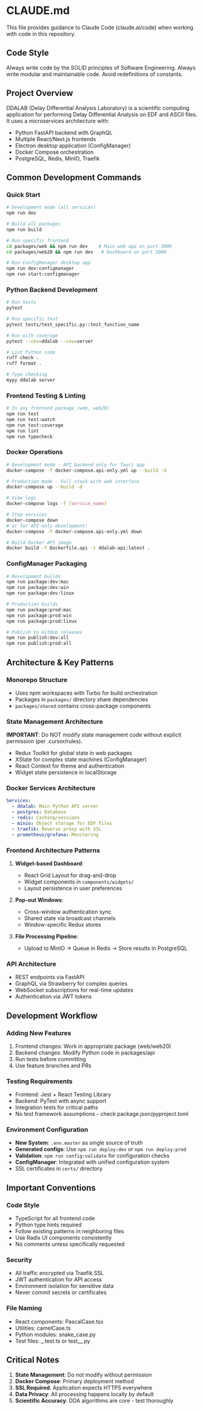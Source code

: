 # CLAUDE.md

This file provides guidance to Claude Code (claude.ai/code) when working with code in this repository.

## Code Style

Always write code by the SOLID principles of Software Engineering. Always write modular and maintainable code. Avoid redefinitions of constants.

## Project Overview

DDALAB (Delay Differential Analysis Laboratory) is a scientific computing application for performing Delay Differential Analysis on EDF and ASCII files. It uses a microservices architecture with:

- Python FastAPI backend with GraphQL
- Multiple React/Next.js frontends
- Electron desktop application (ConfigManager)
- Docker Compose orchestration
- PostgreSQL, Redis, MinIO, Traefik

## Common Development Commands

### Quick Start

```bash
# Development mode (all services)
npm run dev

# Build all packages
npm run build

# Run specific frontend
cd packages/web && npm run dev    # Main web app on port 3000
cd packages/web20 && npm run dev   # Dashboard on port 3000

# Run ConfigManager desktop app
npm run dev:configmanager
npm run start:configmanager
```

### Python Backend Development

```bash
# Run tests
pytest

# Run specific test
pytest tests/test_specific.py::test_function_name

# Run with coverage
pytest --cov=ddalab --cov=server

# Lint Python code
ruff check .
ruff format .

# Type checking
mypy ddalab server
```

### Frontend Testing & Linting

```bash
# In any frontend package (web, web20)
npm run test
npm run test:watch
npm run test:coverage
npm run lint
npm run typecheck
```

### Docker Operations

```bash
# Development mode - API backend only for Tauri app
docker-compose -f docker-compose.api-only.yml up --build -d

# Production mode - Full stack with web interface
docker-compose up --build -d

# View logs
docker-compose logs -f [service_name]

# Stop services
docker-compose down
# or for API-only development:
docker-compose -f docker-compose.api-only.yml down

# Build Docker API image
docker build -f Dockerfile.api -t ddalab-api:latest .
```

### ConfigManager Packaging

```bash
# Development builds
npm run package:dev:mac
npm run package:dev:win
npm run package:dev:linux

# Production builds
npm run package:prod:mac
npm run package:prod:win
npm run package:prod:linux

# Publish to GitHub releases
npm run publish:dev:all
npm run publish:prod:all
```

## Architecture & Key Patterns

### Monorepo Structure

- Uses npm workspaces with Turbo for build orchestration
- Packages in `packages/` directory share dependencies
- `packages/shared` contains cross-package components

### State Management Architecture

**IMPORTANT**: Do NOT modify state management code without explicit permission (per .cursor/rules).

- Redux Toolkit for global state in web packages
- XState for complex state machines (ConfigManager)
- React Context for theme and authentication
- Widget state persistence in localStorage

### Docker Services Architecture

```yaml
Services:
  - ddalab: Main Python API server
  - postgres: Database
  - redis: Caching/sessions
  - minio: Object storage for EDF files
  - traefik: Reverse proxy with SSL
  - prometheus/grafana: Monitoring
```

### Frontend Architecture Patterns

1. **Widget-based Dashboard**:
   - React Grid Layout for drag-and-drop
   - Widget components in `components/widgets/`
   - Layout persistence in user preferences

2. **Pop-out Windows**:
   - Cross-window authentication sync
   - Shared state via broadcast channels
   - Window-specific Redux stores

3. **File Processing Pipeline**:
   - Upload to MinIO → Queue in Redis → Store results in PostgreSQL

### API Architecture

- REST endpoints via FastAPI
- GraphQL via Strawberry for complex queries
- WebSocket subscriptions for real-time updates
- Authentication via JWT tokens

## Development Workflow

### Adding New Features

1. Frontend changes: Work in appropriate package (web/web20)
2. Backend changes: Modify Python code in packages/api
3. Run tests before committing
4. Use feature branches and PRs

### Testing Requirements

- Frontend: Jest + React Testing Library
- Backend: PyTest with async support
- Integration tests for critical paths
- No test framework assumptions - check package.json/pyproject.toml

### Environment Configuration

- **New System**: `.env.master` as single source of truth
- **Generated configs**: Use `npm run deploy:dev` or `npm run deploy:prod`
- **Validation**: `npm run config:validate` for configuration checks
- **ConfigManager**: Integrated with unified configuration system
- SSL certificates in `certs/` directory

## Important Conventions

### Code Style

- TypeScript for all frontend code
- Python type hints required
- Follow existing patterns in neighboring files
- Use Radix UI components consistently
- No comments unless specifically requested

### Security

- All traffic encrypted via Traefik SSL
- JWT authentication for API access
- Environment isolation for sensitive data
- Never commit secrets or certificates

### File Naming

- React components: PascalCase.tsx
- Utilities: camelCase.ts
- Python modules: snake_case.py
- Test files: \_.test.ts or test\_\_.py

## Critical Notes

1. **State Management**: Do not modify without permission
2. **Docker Compose**: Primary deployment method
3. **SSL Required**: Application expects HTTPS everywhere
4. **Data Privacy**: All processing happens locally by default
5. **Scientific Accuracy**: DDA algorithms are core - test thoroughly
